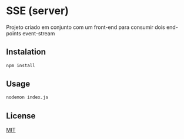 # SSE (server)

Projeto criado em conjunto com um front-end para consumir dois end-points event-stream

## Instalation

```bash
npm install
```

## Usage

```bash
nodemon index.js
```


## License

[MIT](https://choosealicense.com/licenses/mit/)